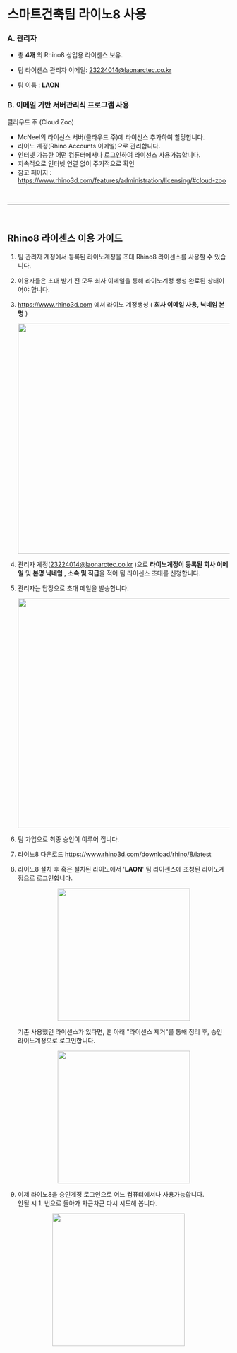 # 스마트건축팀 라이노8 사용


### A. 관리자

- 총 **4개** 의 Rhino8 상업용 라이센스 보유.

- 팀 라이센스 관리자 이메일: 23224014@laonarctec.co.kr

- 팀 이름 : **LAON**


### B. 이메일 기반 서버관리식 프로그램 사용 

클라우드 주 (Cloud Zoo) 
-  McNeel의 라이선스 서버(클라우드 주)에 라이선스 추가하여 할당합니다.
- 라이노 계정(Rhino Accounts  이메일)으로 관리합니다.
- 인터넷 가능한 어떤 컴퓨터에서나 로그인하여 라이선스 사용가능합니다. 
- 지속적으로 인터넷 연결 없이 주기적으로 확인 
- 참고 페이지 : https://www.rhino3d.com/features/administration/licensing/#cloud-zoo


<br>

---

<br>

## Rhino8 라이센스 이용 가이드

1. 팀 관리자 계정에서 등록된 라이노계정을 초대 Rhino8 라이센스를 사용할 수 있습니다.
2. 이용자들은 초대 받기 전 모두 회사 이메일을 통해 라이노계정 생성 완료된 상태이어야 합니다. 
3. https://www.rhino3d.com 에서 라이노 계정생성 ( **회사 이메일 사용, 닉네임 본명** )
   <p align='center'><img src = "https://velog.velcdn.com/images/1ncarnati0n/post/93097270-c321-49b8-9365-685102cff029/image.png" width="520"></p> 
4. 관리자 계정(23224014@laonarctec.co.kr )으로 **라이노계정이 등록된 회사 이메일** 
   및 **본명 닉네임** , **소속 및 직급**을 적어 팀 라이센스 초대를 신청합니다.
5. 관리자는 답장으로 초대 메일을 발송합니다. 
   <p align='center'><img src = "https://velog.velcdn.com/images/1ncarnati0n/post/b68bcabd-525b-46a5-af70-64f8707e700d/image.png" width="520"></p>
6. 팀 가입으로 최종 승인이 이루어 집니다.
7. 라이노8 다운로드 https://www.rhino3d.com/download/rhino/8/latest
8. 라이노8 설치 후 혹은 설치된 라이노에서 '**LAON**' 팀 라이센스에 초청된 라이노계정으로 로그인합니다.
   <p align='center'><img src = "https://velog.velcdn.com/images/1ncarnati0n/post/0b3d2b61-d585-42ea-a75f-f5570069863a/image.png" width="300"></p>
   기존 사용했던 라이센스가 있다면, 맨 아래 "라이센스 제거"를 통해 정리 후, 
   승인 라이노계정으로 로그인합니다.
   <p align='center'><img src = "https://velog.velcdn.com/images/1ncarnati0n/post/a1291d0d-be6d-464b-b57e-a79f4e1d6771/image.png" width="300"></p>


9. 이제 라이노8을 승인계정 로그인으로 어느 컴퓨터에서나 사용가능합니다. <br>
   안될 시 1. 번으로 돌아가 차근차근 다시 시도해 봅니다.
<p align='center'><img src = "https://velog.velcdn.com/images/1ncarnati0n/post/c84f7726-2984-4cbc-97e9-76e5637c0b83/image.png" width="300"></p>